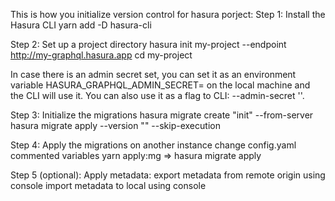 <!-- https://hasura.io/docs/1.0/graphql/core/migrations/config-v1/manage-migrations.html#step-4-use-the-console-from-the-cli -->

This is how you initialize version control for hasura porject:
Step 1: Install the Hasura CLI
yarn add -D hasura-cli

Step 2: Set up a project directory
hasura init my-project --endpoint http://my-graphql.hasura.app
cd my-project

In case there is an admin secret set, you can set it as an environment variable HASURA_GRAPHQL_ADMIN_SECRET=<your-admin-secret> on the local machine and the CLI will use it. You can also use it as a flag to CLI: --admin-secret '<your-admin-secret>'.

Step 3: Initialize the migrations
hasura migrate create "init" --from-server
hasura migrate apply --version "<version>" --skip-execution

Step 4: Apply the migrations on another instance
change config.yaml commented variables
yarn apply:mg => hasura migrate apply

Step 5 (optional): Apply metadata:
export metadata from remote origin using console
import metadata to local using console

